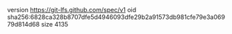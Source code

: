 version https://git-lfs.github.com/spec/v1
oid sha256:6828ca328b8707dfe5d4946093dfe29b2a91573db981cfe79e3a06979d814d68
size 4135
